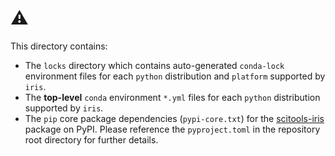 # ⚠️

This directory contains:

- The `locks` directory which contains auto-generated `conda-lock` environment files for each `python` distribution and `platform` supported by `iris`.
- The **top-level** `conda` environment `*.yml` files for each `python` distribution supported by `iris`.
- The `pip` core package dependencies (`pypi-core.txt`) for the [scitools-iris](https://pypi.org/project/scitools-iris/) package on PyPI. Please reference the `pyproject.toml` in the repository root directory for further details.

